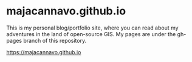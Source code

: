 # majacannavo.github.io
This is my personal blog/portfolio site, where you can read about my adventures in the land of open-source GIS. My pages are under the gh-pages branch of this repository.

https://majacannavo.github.io
